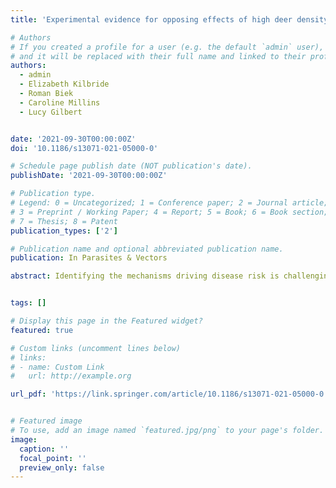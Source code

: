 ```yaml
---
title: 'Experimental evidence for opposing effects of high deer density on tick-borne pathogen prevalence and hazard'

# Authors
# If you created a profile for a user (e.g. the default `admin` user), write the username (folder name) here
# and it will be replaced with their full name and linked to their profile.
authors:
  - admin
  - Elizabeth Kilbride
  - Roman Biek
  - Caroline Millins
  - Lucy Gilbert


date: '2021-09-30T00:00:00Z'
doi: '10.1186/s13071-021-05000-0'

# Schedule page publish date (NOT publication's date).
publishDate: '2021-09-30T00:00:00Z'

# Publication type.
# Legend: 0 = Uncategorized; 1 = Conference paper; 2 = Journal article;
# 3 = Preprint / Working Paper; 4 = Report; 5 = Book; 6 = Book section;
# 7 = Thesis; 8 = Patent
publication_types: ['2']

# Publication name and optional abbreviated publication name.
publication: In Parasites & Vectors

abstract: Identifying the mechanisms driving disease risk is challenging for multi-host pathogens, such as *Borrelia* *burgdorferi* sensu lato (s.l.), the tick-borne bacteria causing Lyme disease. Deer are tick reproduction hosts but do not transmit *B*. *burgdorferi* s.l., whereas rodents and birds are competent transmission hosts. Here, we use a long-term deer exclosure experiment to test three mechanisms for how high deer density might shape *B*. *burgdorferi* s.l. prevalence in ticks; increased prevalence due to higher larval tick densities facilitating high transmission on rodents (M1); alternatively, reduced *B*. *burgdorferi* s.l. prevalence because more larval ticks feed on deer rather than transmission-competent rodents (dilution effect) (M2), potentially due to ecological cascades, whereby higher deer grazing pressure shortens vegetation which decreases rodent abundance thus reducing transmission (M3). In a large enclosure where red deer stags were kept at high density, we used an experimental design consisting of eight plots, four of which were fenced to simulate the absence of deer and four that were accessible to deer. In each plot we measured the density of questing nymphs and nymphal infection prevalence in spring, summer and autumn, and quantified vegetation height and density, and small mammal abundance. Prevalence tended to be lower, though not conclusively so, in high deer density plots compared to exclosures suggesting that the dilution and cascade mechanisms might outweigh the increased opportunities for transmission mechanism. Presence of deer at high density led to shorter vegetation and fewer rodents, consistent with an ecological cascade. However, Lyme disease hazard (density of infected *I*. *ricinus* nymphs) was five times higher in high deer density plots due to tick density being eightneen times higher. High densities of tick reproduction hosts such as deer can drive up vector-borne disease hazard, despite the potential to simultaneously reduce pathogen prevalence. This has implications for environmental pathogen management and for deer management, although the impact of intermediate deer densities now needs testing.


tags: []

# Display this page in the Featured widget?
featured: true

# Custom links (uncomment lines below)
# links:
# - name: Custom Link
#   url: http://example.org

url_pdf: 'https://link.springer.com/article/10.1186/s13071-021-05000-0'


# Featured image
# To use, add an image named `featured.jpg/png` to your page's folder.
image:
  caption: ''
  focal_point: ''
  preview_only: false
---
```

